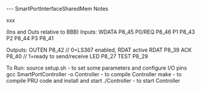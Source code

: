 --- SmartPortInterfaceSharedMem Notes

xxx



(Ins and Outs relative to BBB)
Inputs:
WDATA	P8_45
P0/REQ	P8_46
P1		P8_43
P2		P8_44
P3		P8_41

Outputs:
OUTEN	P8_42	// 0=LS367 enabled, RDAT active
RDAT	P8_39
ACK		P8_40	// 1=ready to send/receive
LED		P8_27
TEST	P8_29


To Run:
source setup.sh							- to set some parameters and configure I/O pins
gcc SmartPortController -o Controller	- to compile Controller
make									- to compile PRU code and install and start
./Controller							- to start Controller

